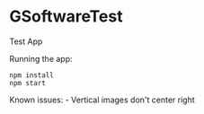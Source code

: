# GSoftwareTest
Test App

Running the app:

    npm install
    npm start


Known issues:
    - Vertical images don't center right